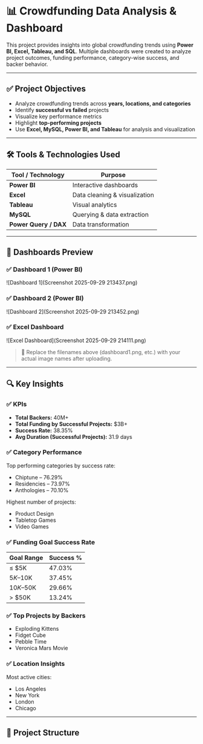 # 📊 Crowdfunding Data Analysis & Dashboard

This project provides insights into global crowdfunding trends using **Power BI, Excel, Tableau, and SQL**. Multiple dashboards were created to analyze project outcomes, funding performance, category-wise success, and backer behavior.

---

## ✅ Project Objectives

- Analyze crowdfunding trends across **years, locations, and categories**
- Identify **successful vs failed** projects
- Visualize key performance metrics
- Highlight **top-performing projects**
- Use **Excel, MySQL, Power BI, and Tableau** for analysis and visualization

---

## 🛠️ Tools & Technologies Used

| Tool / Technology | Purpose |
|-------------------|--------|
| **Power BI** | Interactive dashboards |
| **Excel** | Data cleaning & visualization |
| **Tableau** | Visual analytics |
| **MySQL** | Querying & data extraction |
| **Power Query / DAX** | Data transformation |

---

## 📂 Dashboards Preview

### ✅ Dashboard 1 (Power BI)
![Dashboard 1](Screenshot 2025-09-29 213437.png)

### ✅ Dashboard 2 (Power BI)
![Dashboard 2](Screenshot 2025-09-29 213452.png)

### ✅ Excel Dashboard
![Excel Dashboard](Screenshot 2025-09-29 214111.png)

> 📝 Replace the filenames above (dashboard1.png, etc.) with your actual image names after uploading.

---

## 🔍 Key Insights

### ✅ KPIs
- **Total Backers:** 40M+
- **Total Funding by Successful Projects:** $3B+
- **Success Rate:** 38.35%
- **Avg Duration (Successful Projects):** 31.9 days

### ✅ Category Performance
Top performing categories by success rate:
- Chiptune – 76.29%
- Residencies – 73.97%
- Anthologies – 70.10%

Highest number of projects:
- Product Design
- Tabletop Games
- Video Games

### ✅ Funding Goal Success Rate
| Goal Range | Success % |
|------------|-----------|
| ≤ $5K      | 47.03% |
| $5K–$10K   | 37.45% |
| $10K–$50K  | 29.66% |
| > $50K     | 13.24% |

### ✅ Top Projects by Backers
- Exploding Kittens
- Fidget Cube
- Pebble Time
- Veronica Mars Movie

### ✅ Location Insights
Most active cities:
- Los Angeles
- New York
- London
- Chicago

---

## 📁 Project Structure


